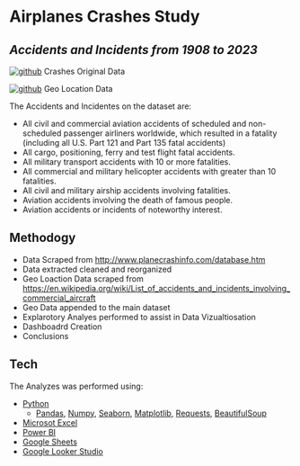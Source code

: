 # Airplanes Crashes Study
## _Accidents and Incidents from 1908 to 2023_

[![github](https://user-images.githubusercontent.com/38763806/216290973-eb222070-1b53-4b1e-bb65-6304b03e9c86.png)](http://www.planecrashinfo.com/database.htm) Crashes Original Data


[![github](https://user-images.githubusercontent.com/38763806/216290155-d8c3031f-8322-4766-9353-059396cb40b2.png)](https://en.wikipedia.org/wiki/List_of_accidents_and_incidents_involving_commercial_aircraft) Geo Location Data

The Accidents and Incidentes on the dataset are: 

- All civil and commercial aviation accidents of scheduled and non-scheduled passenger airliners worldwide, which resulted in a fatality (including all U.S. Part 121 and Part 135 fatal accidents)
- All cargo, positioning, ferry and test flight fatal accidents.
- All military transport accidents with 10 or more fatalities.
- All commercial and military helicopter accidents with greater than 10 fatalities.
- All civil and military airship accidents involving fatalities.
- Aviation accidents involving the death of famous people.
- Aviation accidents or incidents of noteworthy interest.

## Methodogy

- Data Scraped from http://www.planecrashinfo.com/database.htm
- Data extracted cleaned and reorganized
- Geo Loaction Data scraped from https://en.wikipedia.org/wiki/List_of_accidents_and_incidents_involving_commercial_aircraft
- Geo Data appended to the main dataset
- Explarotory Analyes performed to assist in Data Vizualtiosation
- Dashboadrd Creation
- Conclusions

## Tech

The Analyzes was performed using:
- [Python](https://www.python.org/) 
    - [Pandas](https://pandas.pydata.org/), [Numpy](https://numpy.org/), [Seaborn](https://seaborn.pydata.org/),  [Matplotlib](https://matplotlib.org/), [Requests](https://pypi.org/project/requests/), [BeautifulSoup](https://pypi.org/project/beautifulsoup4/)
- [Microsot Excel](https://www.microsoft.com/microsoft-365/excel)
- [Power BI](https://powerbi.microsoft.com/)
- [Google Sheets](https://www.google.com/sheets/about/)
- [Google Looker Studio](https://lookerstudio.google.com/overview)
